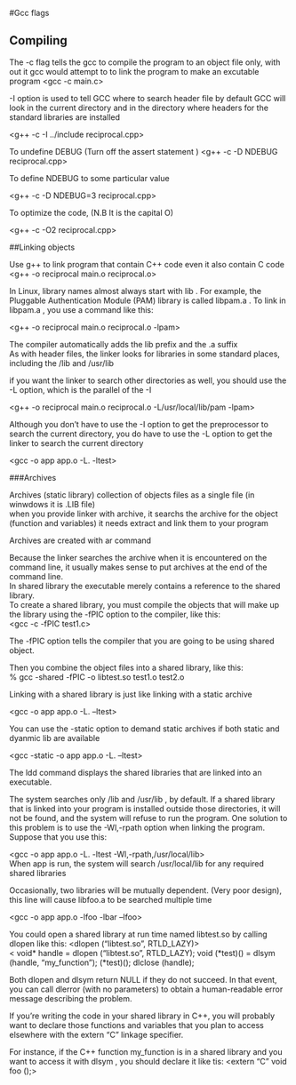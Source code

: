 

#Gcc flags


## Compiling
The -c flag tells the gcc to compile the program to an object file only, with out it gcc would attempt to to link the program to make an excutable program
<gcc -c main.c>

-I option is used to tell GCC where to search header file by default GCC will look in the current directory and in the directory where headers for the standard libraries are installed


<g++ -c -I ../include reciprocal.cpp>

To undefine DEBUG (Turn off the assert statement )
<g++ -c -D NDEBUG reciprocal.cpp>

To define NDEBUG to some particular value

<g++ -c -D NDEBUG=3 reciprocal.cpp>

To optimize the code, (N.B It is the capital O)

<g++ -c -O2 reciprocal.cpp>

##Linking objects

Use g++ to link program that contain C++ code even it also contain C code
<g++ -o reciprocal main.o reciprocal.o>


In Linux, library names almost always start with lib . For example, the Pluggable Authentication Module (PAM) library is called libpam.a . To link in libpam.a , you use a command like this:

<g++ -o reciprocal main.o reciprocal.o -lpam>

The compiler automatically adds the lib prefix and the .a suffix  
As with header files, the linker looks for libraries in some standard places, including the /lib and /usr/lib  

if you want the linker to search other directories as well, you should use the -L option, which is the parallel of the -I  
  
<g++ -o reciprocal main.o reciprocal.o -L/usr/local/lib/pam -lpam>  
  
Although you don’t have to use the -I option to get the preprocessor to search the current directory, you do have to use the -L option to get the linker to search the current directory  
  
<gcc -o app app.o -L. -ltest>


###Archives  
  
Archives (static library) collection of objects files as a single file (in winwdows it is .LIB file)  
when you provide linker with archive, it searchs the archive for the object (function and variables) it needs extract and link them to your program
  

Archives are created with ar command  
<ar cr libtest.a test1.o test2.o>  
  
Because the linker searches the archive when it is encountered on the command line, it usually makes sense to put archives at the end of the command line.  
In shared library the executable merely contains a reference to the shared library.  
To create a shared library, you must compile the objects that will make up the library using the -fPIC option to the compiler, like this:  
<gcc -c -fPIC test1.c>  

The -fPIC option tells the compiler that you are going to be using shared object.  
  
Then you combine the object files into a shared library, like this:  
% gcc -shared -fPIC -o libtest.so test1.o test2.o  
  
Linking with a shared library is just like linking with a static archive  
  
<gcc -o app app.o -L. –ltest>  
  
You can use the -static option to demand static archives if both static and dyanmic lib are available  
  
<gcc -static -o app app.o -L. –ltest>  
  

The ldd command displays the shared libraries that are linked into an executable.  

The system searches only /lib and /usr/lib , by default. If a shared library that is linked into your program is installed outside those directories, it will not be found, and the system will refuse to run the program. One solution to this problem is to use the -Wl,-rpath option when linking the program. Suppose that you use this:

<gcc -o app app.o -L. -ltest -Wl,-rpath,/usr/local/lib>  
When app is run, the system will search /usr/local/lib for any required shared libraries  


Occasionally, two libraries will be mutually dependent. (Very poor design), this line will cause libfoo.a to be searched multiple time

<gcc -o app app.o -lfoo -lbar –lfoo>  

You could open a shared library at run time named libtest.so by calling dlopen like this:
<dlopen (“libtest.so”, RTLD_LAZY)>  
<
void* handle = dlopen (“libtest.so”, RTLD_LAZY);
void (*test)() = dlsym (handle, “my_function”);
(*test)();
dlclose (handle);
>


Both dlopen and dlsym return NULL if they do not succeed. In that event, you can call dlerror (with no parameters) to obtain a human-readable error message describing the problem.  
  
If you’re writing the code in your shared library in C++, you will probably want to declare those functions and variables that you plan to access elsewhere with the extern “C” linkage specifier.   

For instance, if the C++ function my_function is in a shared library and you want to access it with dlsym , you should declare it like tis:
<extern “C” void foo ();>



